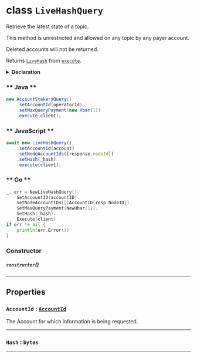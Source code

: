 # class `LiveHashQuery`

Retrieve the latest state of a topic.

This method is unrestricted and allowed on any topic by any payer account.

Deleted accounts will not be returned.

Returns [`LiveHash`](./LiveHash.md) from [`execute`](../Query.md).

<details>
<summary><b>Declaration</b></summary>

```typescript
class LiveHashQuery extends Query<LiveHash> {
    constructor();

    getAccountId(): AccountId;
    setAccountId(accountId: AccountId): this;
    getHashId(): bytes;
    setAccountId(dataL bytes): this;
}
```

</details>

<!-- tabs:start -->

### ** Java **

```java
new AccountStakersQuery()
    .setAccountId(operatorId)
    .setMaxQueryPayment(new Hbar(1))
    .execute(client);
```

### ** JavaScript **

```javascript
await new LiveHashQuery()
    .setAccountId(account)
    .setNodeAccountIds([response.nodeId])
    .setHash(_hash)
    .execute(client);
```

### ** Go **

```go
_, err = NewLiveHashQuery().
    SetAccountID(accountID).
    SetNodeAccountIDs([]AccountID{resp.NodeID}).
    SetMaxQueryPayment(NewHbar(1)).
    SetHash(_hash).
    Execute(client)
if err != nil {
    println(err.Error())
}
```

<!-- tabs:end -->

### Constructor

##### `constructor`()

---

## Properties

### `AccountId` : [`AccountId`](reference/cryptocurrency/AccountId.md)

The Account for which information is being requested.

---

### `Hash` : `bytes`

---
